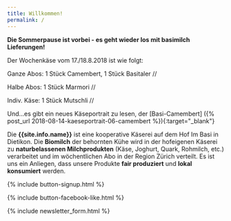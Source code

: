 ```yaml
---
title: Willkommen!
permalink: /
---
```


<div class="alert alert-success" role="alert" data-href=" ">
  <div style="font-weight:bold;">
   Die Sommerpause ist vorbei - es geht wieder los mit basimilch Lieferungen!
  </div>

Der Wochenkäse vom 17./18.8.2018 ist wie folgt:

Ganze Abos: 1 Stück Camembert, 1 Stück Basitaler // 

Halbe Abos: 1 Stück Marmori // 

Indiv. Käse: 1 Stück Mutschli // 

Und...es gibt ein neues Käseportrait zu lesen, der [Basi-Camembert] 
({% post_url 2018-08-14-kaeseportrait-06-camembert %}){:target="_blank"} 


</div>

Die **{{site.info.name}}** ist eine kooperative Käserei auf dem
Hof Im Basi in Dietikon. Die **Biomilch** der behornten Kühe wird in der
hofeigenen Käserei zu **naturbelassenen Milchprodukten** (Käse, Joghurt, Quark,
Rohmilch, etc.) verarbeitet und im wöchentlichen Abo in der Region
Zürich verteilt. Es ist uns ein Anliegen, dass unsere Produkte **fair produziert**
und **lokal konsumiert** werden.

{% include button-signup.html %}

{% include button-facebook-like.html %}

{% include newsletter_form.html %}
